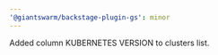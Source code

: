 ```yaml
---
'@giantswarm/backstage-plugin-gs': minor
---
```


Added column KUBERNETES VERSION to clusters list.
